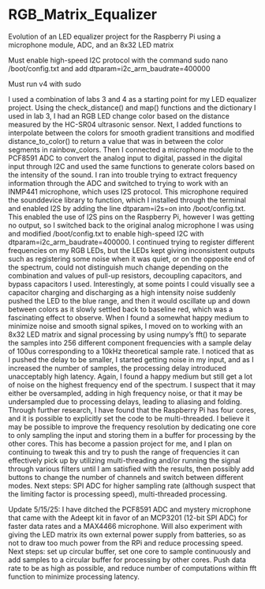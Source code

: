 # RGB_Matrix_Equalizer
Evolution of an LED equalizer project for the Raspberry Pi using a microphone module, ADC, and an 8x32 LED matrix

Must enable high-speed I2C protocol with the command sudo nano /boot/config.txt and add dtparam=i2c_arm_baudrate=400000

Must run v4 with sudo

I used a combination of labs 3 and 4 as a starting point for my LED equalizer project. Using the check_distance() and map() functions and the dictionary I used in lab 3, I had an RGB LED change color based on the distance measured by the HC-SR04 ultrasonic sensor. Next, I added functions to interpolate between the colors for smooth gradient transitions and modified distance_to_color() to return a value that was in between the color segments in rainbow_colors. Then I connected a microphone module to the PCF8591 ADC to convert the analog input to digital, passed in the digital input through I2C and used the same functions to generate colors based on the intensity of the sound. I ran into trouble trying to extract frequency information through the ADC and switched to trying to work with an INMP441 microphone, which uses I2S protocol. This microphone required the sounddevice library to function, which I installed through the terminal and enabled I2S by adding the line dtparam=i2s=on into /boot/config.txt. This enabled the use of I2S pins on the Raspberry Pi, however I was getting no output, so I switched back to the original analog microphone I was using and modified /boot/config.txt to enable high-speed I2C with dtparam=i2c_arm_baudrate=400000. I continued trying to register different frequencies on my RGB LEDs, but the LEDs kept giving inconsistent outputs such as registering some noise when it was quiet, or on the opposite end of the spectrum, could not distinguish much change depending on the combination and values of pull-up resistors, decoupling capacitors, and bypass capacitors I used. Interestingly, at some points I could visually see a capacitor charging and discharging as a high intensity noise suddenly pushed the LED to the blue range, and then it would oscillate up and down between colors as it slowly settled back to baseline red, which was a fascinating effect to observe. When I found a somewhat happy medium to minimize noise and smooth signal spikes, I moved on to working with an 8x32 LED matrix and signal processing by using numpy’s fft() to separate the samples into 256 different component frequencies with a sample delay of 100us corresponding to a 10kHz theoretical sample rate. I noticed that as I pushed the delay to be smaller, I started getting noise in my input, and as I increased the number of samples, the processing delay introduced unacceptably high latency. Again, I found a happy medium but still get a lot of noise on the highest frequency end of the spectrum. I suspect that it may either be oversampled, adding in high frequency noise, or that it may be undersampled due to processing delays, leading to aliasing and folding. Through further research, I have found that the Raspberry Pi has four cores, and it is possible to explicitly set the code to be multi-threaded. I believe it may be possible to improve the frequency resolution by dedicating one core to only sampling the input and storing them in a buffer for processing by the other cores. This has become a passion project for me, and I plan on continuing to tweak this and try to push the range of frequencies it can effectively pick up by utilizing multi-threading and/or running the signal through various filters until I am satisfied with the results, then possibly add buttons to change the number of channels and switch between different modes. Next steps: SPI ADC for higher sampling rate (although suspect that the limiting factor is processing speed), multi-threaded processing.

Update 5/15/25: I have ditched the PCF8591 ADC and mystery microphone that came with the Adeept kit in favor of an MCP3201 (12-bit SPI ADC) for faster data rates and a MAX4466 microphone. Will also experiment with giving the LED matrix its own external power supply from batteries, so as not to draw too much power from the RPi and reduce processing speed. Next steps: set up circular buffer, set one core to sample continuously and add samples to a circular buffer for processing by other cores. Push data rate to be as high as possible, and reduce number of computations within fft function to minimize processing latency.
